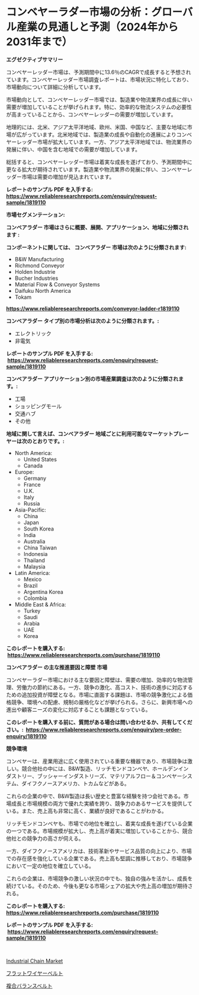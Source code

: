 <p><h1>コンベヤーラダー市場の分析：グローバル産業の見通しと予測（2024年から2031年まで）</h1></p><p><strong>エグゼクティブサマリー</strong></p>
<p><p>コンベヤーレッダー市場は、予測期間中に13.6％のCAGRで成長すると予想されています。コンベヤーレッダー市場調査レポートは、市場状況に特化しており、市場動向について詳細に分析しています。</p><p>市場動向として、コンベヤーレッダー市場では、製造業や物流業界の成長に伴い需要が増加していることが挙げられます。特に、効率的な物流システムの必要性が高まっていることから、コンベヤーレッダーの需要が増加しています。</p><p>地理的には、北米、アジア太平洋地域、欧州、米国、中国など、主要な地域に市場が広がっています。北米地域では、製造業の成長や自動化の進展によりコンベヤーレッダー市場が拡大しています。一方、アジア太平洋地域では、物流業界の発展に伴い、中国を含む地域での需要が増加しています。</p><p>総括すると、コンベヤーレッダー市場は着実な成長を遂げており、予測期間中に更なる拡大が期待されています。製造業や物流業界の発展に伴い、コンベヤーレッダー市場は需要の増加が見込まれています。</p></p>
<p><strong>レポートのサンプル PDF を入手する: <a href="https://www.reliableresearchreports.com/enquiry/request-sample/1819110">https://www.reliableresearchreports.com/enquiry/request-sample/1819110</a></strong></p>
<p><strong>市場セグメンテーション:</strong></p>
<p><strong> コンベアラダー 市場はさらに概要、展開、アプリケーション、地域に分類されます :</strong></p>
<p><strong>コンポーネントに関しては、 コンベアラダー 市場は次のように分類されます: &nbsp;</strong></p>
<p><ul><li>B&W Manufacturing</li><li>Richmond Conveyor</li><li>Holden Industrie</li><li>Bucher Industries</li><li>Material Flow & Conveyor Systems</li><li>Daifuku North America</li><li>Tokam</li></ul></p>
<p><strong><a href="https://www.reliableresearchreports.com/conveyor-ladder-r1819110">https://www.reliableresearchreports.com/conveyor-ladder-r1819110</a></strong></p>
<p><strong> コンベアラダー タイプ別の市場分析は次のように分類されます。:</strong></p>
<p><ul><li>エレクトリック</li><li>非電気</li></ul></p>
<p><strong>レポートのサンプル PDF を入手する: &nbsp;<a href="https://www.reliableresearchreports.com/enquiry/request-sample/1819110">https://www.reliableresearchreports.com/enquiry/request-sample/1819110</a></strong></p>
<p><strong> コンベアラダー アプリケーション別の市場産業調査は次のように分類されます。:</strong></p>
<p><ul><li>工場</li><li>ショッピングモール</li><li>交通ハブ</li><li>その他</li></ul></p>
<p><strong>地域に関して言えば、コンベアラダー 地域ごとに利用可能なマーケットプレーヤーは次のとおりです。:</strong></p>
<p><ul>
    <li>
        North America:
        <ul>
            <li>United States</li>
            <li>Canada</li>
        </ul>
    </li>
    <li>
        Europe:
        <ul>
            <li>Germany</li>
            <li>France</li>
            <li>U.K.</li>
            <li>Italy</li>
            <li>Russia</li>
        </ul>
    </li>
    <li>
        Asia-Pacific:
        <ul>
            <li>China</li>
            <li>Japan</li>
            <li>South Korea</li>
            <li>India</li>
            <li>Australia</li>
            <li>China Taiwan</li>
            <li>Indonesia</li>
            <li>Thailand</li>
            <li>Malaysia</li>
        </ul>
    </li>
    <li>
        Latin America:
        <ul>
            <li>Mexico</li>
            <li>Brazil</li>
            <li>Argentina Korea</li>
            <li>Colombia</li>
        </ul>
    </li>
    <li>
        Middle East & Africa:
        <ul>
            <li>Turkey</li>
            <li>Saudi</li>
            <li>Arabia</li>
            <li>UAE</li>
            <li>Korea</li>
        </ul>
    </li>
    </ul></p>
<p><strong>このレポートを購入する: &nbsp;<a href="https://www.reliableresearchreports.com/purchase/1819110">https://www.reliableresearchreports.com/purchase/1819110</a></strong></p>
<p><strong>コンベアラダー の主な推進要因と障壁 市場</strong></p>
<p><p>コンベヤーラダー市場における主な要因と障壁は、需要の増加、効率的な物流管理、労働力の節約にある。一方、競争の激化、高コスト、技術の進歩に対応するための追加投資が障壁となる。市場に直面する課題は、市場の競争激化による価格競争、環境への配慮、規制の厳格化などが挙げられる。さらに、新興市場への進出や顧客ニーズの変化に対応することも課題となっている。</p></p>
<p><strong>このレポートを購入する前に、質問がある場合は問い合わせるか、共有してください。:&nbsp; <a href="https://www.reliableresearchreports.com/enquiry/pre-order-enquiry/1819110">https://www.reliableresearchreports.com/enquiry/pre-order-enquiry/1819110</a></strong></p>
<p><strong>競争環境</strong></p>
<p><p>コンベヤーは、産業用途に広く使用されている重要な機器であり、市場競争は激しい。競合他社の中には、B&W製造、リッチモンドコンベヤ、ホールデンインダストリー、ブッシャーインダストリーズ、マテリアルフロー＆コンベヤーシステム、ダイフクノースアメリカ、トカムなどがある。</p><p>これらの企業の中で、B&W製造は長い歴史と豊富な経験を持つ会社である。市場成長と市場規模の両方で優れた実績を誇り、競争力のあるサービスを提供している。また、売上高も非常に高く、業績が良好であることがわかる。</p><p>リッチモンドコンベヤも、市場での地位を確立し、着実な成長を遂げている企業の一つである。市場規模が拡大し、売上高が着実に増加していることから、競合他社との競争力の高さが伺える。</p><p>一方、ダイフクノースアメリカは、技術革新やサービス品質の向上により、市場での存在感を強化している企業である。売上高も堅調に推移しており、市場競争において一定の地位を確立している。</p><p>これらの企業は、市場競争の激しい状況の中でも、独自の強みを活かし、成長を続けている。そのため、今後も更なる市場シェアの拡大や売上高の増加が期待される。</p></p>
<p><strong>このレポートを購入する: &nbsp; <a href="https://www.reliableresearchreports.com/purchase/1819110">https://www.reliableresearchreports.com/purchase/1819110</a></strong></p>
<p><strong>レポートのサンプル PDF を入手する: &nbsp;<a href="https://www.reliableresearchreports.com/enquiry/request-sample/1819110">https://www.reliableresearchreports.com/enquiry/request-sample/1819110</a></strong><strong></strong></p>
<p>&nbsp;</p>
<p><p><a href="https://github.com/mbisetmhermsr/Market-Research-Report-List-2/blob/main/industrial-chain-market.md">Industrial Chain Market</a></p><p><a href="https://github.com/laurenreichert/Market-Research-Report-List-1/blob/main/753858729499.md">フラットワイヤーベルト</a></p><p><a href="https://github.com/RodHoppe07/Market-Research-Report-List-1/blob/main/894402329500.md">複合バランスベルト</a></p></p>